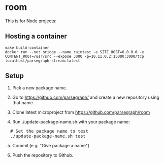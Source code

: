 # room

This is for Node projects:

## Hosting a container

    make build-container
    docker run --net bridge --name raintest -e SITE_HOST=0.0.0.0 -e CONTENT_ROOT=/usr/src --expose 3000 -p=10.11.0.2:15000:3000/tcp localhost/parsegraph-stream:latest

## Setup

1. Pick a new package name.

2. Go to https://github.com/parsegraph/ and create a new repository using that name.

3. Clone latest microproject from https://github.com/parsegraph/room

4. Run ./update-package-name.sh with your package name:

<pre>
  # Set the package name to test
  ./update-package-name.sh test
</pre>

5. Commit (e.g. "Give package a name")

6. Push the repository to Github.
